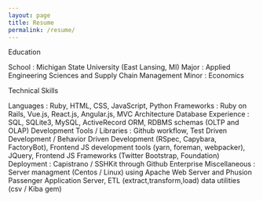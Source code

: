 ```yaml
---
layout: page
title: Resume
permalink: /resume/
---
```


Education

School : Michigan State University (East Lansing, MI)
Major : Applied Engineering Sciences and Supply Chain Management
Minor : Economics


Technical Skills

Languages : Ruby, HTML, CSS, JavaScript, Python
Frameworks : Ruby on Rails, Vue.js, React.js, Angular.js, MVC Architecture
Database Experience : SQL, SQLite3, MySQL, ActiveRecord ORM, RDBMS schemas (OLTP and OLAP)
Development Tools / Libraries : Github workflow, Test Driven Development / Behavior Driven Development (RSpec, Capybara, FactoryBot), Frontend JS development tools (yarn, foreman, webpacker), JQuery, Frontend JS Frameworks (Twitter Bootstrap, Foundation)
Deployment : Capistrano / SSHKit through Github Enterprise
Miscellaneous : Server managment (Centos / Linux) using Apache Web Server and Phusion Passenger Application Server, ETL (extract,transform,load) data utilities (csv / Kiba gem)

